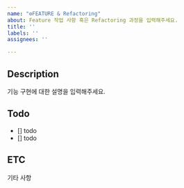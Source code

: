 ```yaml
---
name: "⚙️FEATURE & Refactoring"
about: Feature 작업 사항 혹은 Refactoring 과정을 입력해주세요.
title: ''
labels: ''
assignees: ''

---
```


## Description
기능 구현에 대한 설명을 입력해주세요.

## Todo
- [] todo
- [] todo

## ETC
기타 사항
